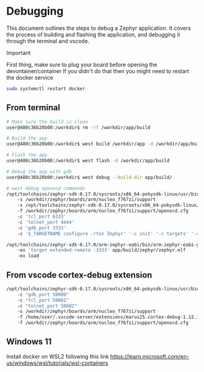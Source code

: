# Debugging

This document outlines the steps to debug a Zephyr application. It covers the process of building and flashing the application, and debugging it through the terminal and vscode.

> [!IMPORTANT]
> First thing, make sure to plug your board before opening the devontainer/container
If you didn't do that then you might need to restart the docker service
```bash
sudo systemctl restart docker
```

## From terminal

```bash
# Make sure the build is clean
user@480c36b20b00:/workdir$ rm -rf /workdir/app/build

# Build the app
user@480c36b20b00:/workdir$ west build /workdir/app -d /workdir/app/build -p auto -b nucleo_f767zi

# Flash the app
user@480c36b20b00:/workdir$ west flash -d /workdir/app/build

# Debug the app with gdb
user@480c36b20b00:/workdir$ west debug --build-dir app/build/

# west debug openocd commands
/opt/toolchains/zephyr-sdk-0.17.0/sysroots/x86_64-pokysdk-linux/usr/bin/openocd
    -s /workdir/zephyr/boards/arm/nucleo_f767zi/support
    -s /opt/toolchains/zephyr-sdk-0.17.0/sysroots/x86_64-pokysdk-linux/usr/share/openocd/scripts
    -f /workdir/zephyr/boards/arm/nucleo_f767zi/support/openocd.cfg
    -c 'tcl_port 6333'
    -c 'telnet_port 4444'
    -c 'gdb_port 3333'
    -c '$_TARGETNAME configure -rtos Zephyr' '-c init' '-c targets' '-c halt'

/opt/toolchains/zephyr-sdk-0.17.0/arm-zephyr-eabi/bin/arm-zephyr-eabi-gdb
    -ex 'target extended-remote :3333' app/build/zephyr/zephyr.elf
    -ex load
```

## From vscode cortex-debug extension

```bash
/opt/toolchains/zephyr-sdk-0.17.0/sysroots/x86_64-pokysdk-linux/usr/bin/openocd
    -c "gdb_port 50000"
    -c "tcl_port 50001"
    -c "telnet_port 50002"
    -s /workdir/zephyr/boards/arm/nucleo_f767zi/support
    -f /home/user/.vscode-server/extensions/marus25.cortex-debug-1.12.1/support/openocd-helpers.tcl
    -f /workdir/zephyr/boards/arm/nucleo_f767zi/support/openocd.cfg
```

## Windows 11

Install docker on WSL2 following this link https://learn.microsoft.com/en-us/windows/wsl/tutorials/wsl-containers

